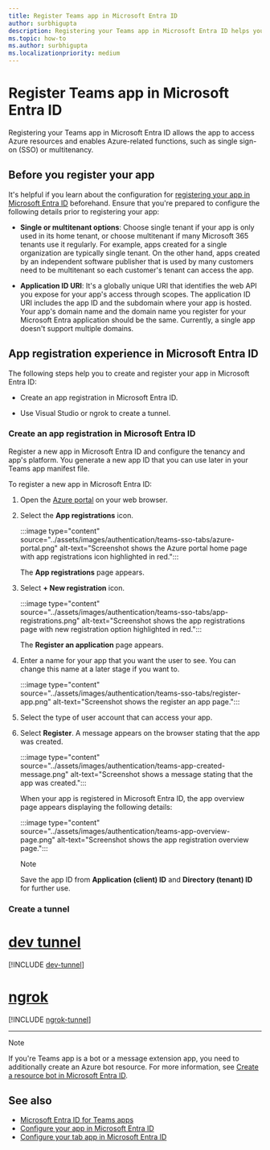 ```yaml
---
title: Register Teams app in Microsoft Entra ID
author: surbhigupta
description: Registering your Teams app in Microsoft Entra ID helps you access Azure resources and enable Azure-related functions.
ms.topic: how-to
ms.author: surbhigupta
ms.localizationpriority: medium
---
```

# Register Teams app in Microsoft Entra ID

Registering your Teams app in Microsoft Entra ID allows the app to access Azure resources and enables Azure-related functions, such as single sign-on (SSO) or multitenancy.

## Before you register your app

It's helpful if you learn about the configuration for [registering your app in Microsoft Entra ID](/entra/identity-platform/quickstart-register-app) beforehand. Ensure that you're prepared to configure the following details prior to registering your app:

* **Single or multitenant options**: Choose single tenant if your app is only used in its home tenant, or choose multitenant if many Microsoft 365 tenants use it regularly. For example, apps created for a single organization are typically single tenant. On the other hand, apps created by an independent software publisher that is used by many customers need to be multitenant so each customer's tenant can access the app.

* **Application ID URI**: It's a globally unique URI that identifies the web API you expose for your app's access through scopes. The application ID URI includes the app ID and the subdomain where your app is hosted. Your app's domain name and the domain name you register for your Microsoft Entra application should be the same. Currently, a single app doesn't support multiple domains.

## App registration experience in Microsoft Entra ID

The following steps help you to create and register your app in Microsoft Entra ID:

* Create an app registration in Microsoft Entra ID.

* Use Visual Studio or ngrok to create a tunnel.

### Create an app registration in Microsoft Entra ID

Register a new app in Microsoft Entra ID and configure the tenancy and app's platform. You generate a new app ID that you can use later in your Teams app manifest file.

To register a new app in Microsoft Entra ID:

1. Open the [Azure portal](https://portal.azure.com/) on your web browser.

1. Select the **App registrations** icon.

    :::image type="content" source="../assets/images/authentication/teams-sso-tabs/azure-portal.png" alt-text="Screenshot shows the Azure portal home page with app registrations icon highlighted in red.":::

    The **App registrations** page appears.

1. Select **+ New registration** icon.

    :::image type="content" source="../assets/images/authentication/teams-sso-tabs/app-registrations.png" alt-text="Screenshot shows the app registrations page with new registration option highlighted in red.":::

    The **Register an application** page appears.

1. Enter a name for your app that you want the user to see. You can change this name at a later stage if you want to.

    :::image type="content" source="../assets/images/authentication/teams-sso-tabs/register-app.png" alt-text="Screenshot shows the register an app page.":::

1. Select the type of user account that can access your app.

1. Select **Register**. A message appears on the browser stating that the app was created.

    :::image type="content" source="../assets/images/authentication/teams-app-created-message.png" alt-text="Screenshot shows a message stating that the app was created.":::

    When your app is registered in Microsoft Entra ID, the app overview page appears displaying the following details:

    :::image type="content" source="../assets/images/authentication/teams-app-overview-page.png" alt-text="Screenshot shows the app registration overview page.":::

    > [!NOTE]
    > Save the app ID from **Application (client) ID** and **Directory (tenant) ID** for further use.

### Create a tunnel

# [dev tunnel](#tab/dev)

[!INCLUDE [dev-tunnel](../includes/get-started/dev-tunnel.md)]

# [ngrok](#tab/ngrok)

[!INCLUDE [ngrok-tunnel](../includes/get-started/ngrok-tunnel.md)]

---

> [!NOTE]
> If you're Teams app is a bot or a message extension app, you need to additionally create an Azure bot resource. For more information, see [Create a resource bot in Microsoft Entra ID](create-resource-bot-microsoft-entra-id.md).

## See also

* [Microsoft Entra ID for Teams apps](use-microsoft-entra-id-for-teams.md)
* [Configure your app in Microsoft Entra ID](../bots/how-to/authentication/bot-sso-register-aad.md)
* [Configure your tab app in Microsoft Entra ID](../tabs/how-to/authentication/tab-sso-register-aad.md)

